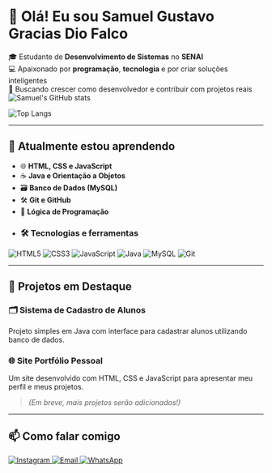 # 👋 Olá! Eu sou Samuel Gustavo Gracias Dio Falco

🎓 Estudante de **Desenvolvimento de Sistemas** no **SENAI**  
💻 Apaixonado por **programação**, **tecnologia** e por criar soluções inteligentes  
🚀 Buscando crescer como desenvolvedor e contribuir com projetos reais
![Samuel's GitHub stats](https://github-readme-stats.vercel.app/api?username=seu-usuario&show_icons=true&theme=radical)

![Top Langs](https://github-readme-stats.vercel.app/api/top-langs/?username=seu-usuario&layout=compact&theme=radical)

---

## 🧠 Atualmente estou aprendendo

- 🌐 **HTML, CSS e JavaScript**
- ☕ **Java e Orientação a Objetos**
- 🗃️ **Banco de Dados (MySQL)**
- 🛠️ **Git e GitHub**
- 🧩 **Lógica de Programação**
- ### 🛠️ Tecnologias e ferramentas

![HTML5](https://img.shields.io/badge/-HTML5-E34F26?logo=html5&logoColor=fff)
![CSS3](https://img.shields.io/badge/-CSS3-1572B6?logo=css3&logoColor=fff)
![JavaScript](https://img.shields.io/badge/-JavaScript-F7DF1E?logo=javascript&logoColor=000)
![Java](https://img.shields.io/badge/-Java-007396?logo=java&logoColor=fff)
![MySQL](https://img.shields.io/badge/-MySQL-4479A1?logo=mysql&logoColor=fff)
![Git](https://img.shields.io/badge/-Git-F05032?logo=git&logoColor=fff)


---

## 💼 Projetos em Destaque

### 🗂️ Sistema de Cadastro de Alunos  
Projeto simples em Java com interface para cadastrar alunos utilizando banco de dados.

### 🌐 Site Portfólio Pessoal  
Um site desenvolvido com HTML, CSS e JavaScript para apresentar meu perfil e meus projetos.

> *(Em breve, mais projetos serão adicionados!)*

---

## 📫 Como falar comigo

<a href="https://instagram.com/graciasxl" target="_blank">
  <img src="https://img.shields.io/badge/-Instagram-%23E4405F?style=for-the-badge&logo=instagram&logoColor=white" alt="Instagram">
</a>
<a href="mailto:samuelgracias293@gmail.com" target="_blank">
  <img src="https://img.shields.io/badge/-Email-%23333?style=for-the-badge&logo=gmail&logoColor=white" alt="Email">
</a>
<a href="https://wa.me/5511912240204" target="_blank">
  <img src="https://img.shields.io/badge/-WhatsApp-%25D366?style=for-the-badge&logo=whatsapp&logoColor=white" alt="WhatsApp">
</a>

